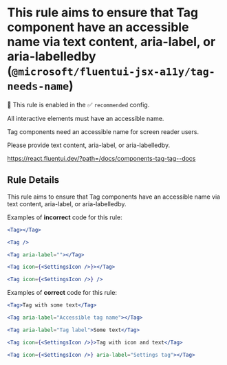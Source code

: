 # This rule aims to ensure that Tag component have an accessible name via text content, aria-label, or aria-labelledby (`@microsoft/fluentui-jsx-a11y/tag-needs-name`)

💼 This rule is enabled in the ✅ `recommended` config.

<!-- end auto-generated rule header -->

All interactive elements must have an accessible name.

Tag components need an accessible name for screen reader users.

Please provide text content, aria-label, or aria-labelledby.

<https://react.fluentui.dev/?path=/docs/components-tag-tag--docs>

## Rule Details

This rule aims to ensure that Tag components have an accessible name via text content, aria-label, or aria-labelledby.

Examples of **incorrect** code for this rule:

```jsx
<Tag></Tag>
```

```jsx
<Tag />
```

```jsx
<Tag aria-label=""></Tag>
```

```jsx
<Tag icon={<SettingsIcon />}></Tag>
```

```jsx
<Tag icon={<SettingsIcon />} />
```

Examples of **correct** code for this rule:

```jsx
<Tag>Tag with some text</Tag>
```

```jsx
<Tag aria-label="Accessible tag name"></Tag>
```

```jsx
<Tag aria-label="Tag label">Some text</Tag>
```

```jsx
<Tag icon={<SettingsIcon />}>Tag with icon and text</Tag>
```

```jsx
<Tag icon={<SettingsIcon />} aria-label="Settings tag"></Tag>
```
